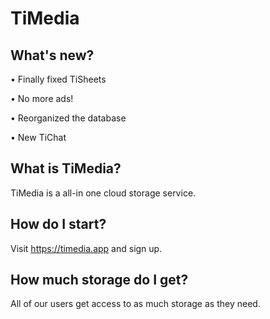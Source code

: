 # TiMedia

## What's new?

• Finally fixed TiSheets

• No more ads!

• Reorganized the database

• New TiChat



## What is TiMedia?
TiMedia is a all-in one cloud storage service.

## How do I start?
Visit https://timedia.app and sign up.

## How much storage do I get?
All of our users get access to as much storage as they need.
